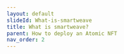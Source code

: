 ```yaml
---
layout: default
slideId: What-is-smartweave
title: What is smartweave?
parent: How to deploy an Atomic NFT
nav_order: 2
---
```


